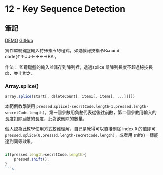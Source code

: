 # 12 - Key Sequence Detection

## 筆記

[DEMO](https://weiyuan1993.github.io/JavaScript30/12-Key-Sequence-Detection)
[GitHub](https://github.com/weiyuan1993/JavaScript30/tree/master/12-Key-Sequence-Detection)

實作監聽鍵盤輸入特殊指令的程式，如遊戲祕技指令Konami code(↑↑↓↓←→←→BA)。

<!--more-->

作法： 監聽鍵盤的輸入並儲存到陣列裡，透過splice 讓陣列長度不超過秘技長度，並比對之。

### Array.splice()

```javascript
array.splice(start[, deleteCount[, item1[, item2[, ...]]]])
```
本範例教學使用 `pressed.splice(-secretCode.length-1,pressed.length-secretCode.length)`，第一個參數用負數代表從後往前數，第二個參數用輸入的長度扣除祕技的長度，此為欲刪除的數量。

個人認為此教學使用方式較難理解，自己是覺得可以直接刪除 index 0 的值即可 
`pressed.splice(0,pressed.length-secretCode.length)`，或者用 shift()一樣能達到同等效果。
```javascript

if(pressed.length>secretCode.length){
    pressed.shift();
}
```s
